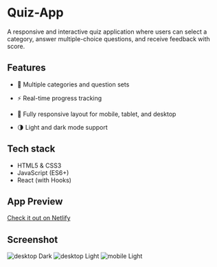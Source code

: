 # Quiz-App

A responsive and interactive quiz application where users can select a category, answer multiple-choice questions, and receive feedback with score.

## Features

- 🎯 Multiple categories and question sets

- ⚡ Real-time progress tracking

- 📱 Fully responsive layout for mobile, tablet, and desktop

- 🌗 Light and dark mode support

## Tech stack

- HTML5 & CSS3
- JavaScript (ES6+)
- React (with Hooks)

## App Preview

[Check it out on Netlify](https://quizapp465.netlify.app/)

## Screenshot

![desktop Dark](https://github.com/user-attachments/assets/589bc6af-5b6d-4d85-8343-db737ec7b6fb)
![desktop Light](https://github.com/user-attachments/assets/423352ce-4291-40f0-95c2-516725998d22)
![mobile Light](https://github.com/user-attachments/assets/5b9dbf74-154a-4b33-b51b-89c7eb1751fc)



